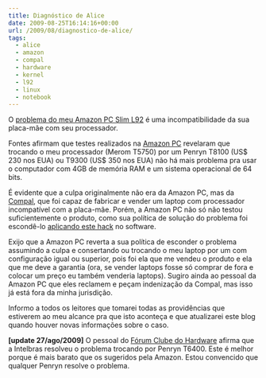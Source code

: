 ```yaml
---
title: Diagnóstico de Alice
date: 2009-08-25T16:14:16+00:00
url: /2009/08/diagnostico-de-alice/
tags:
  - alice
  - amazon
  - compal
  - hardware
  - kernel
  - l92
  - linux
  - notebook
---
```


O [problema do meu Amazon PC Slim L92][1] é uma incompatibilidade da sua placa-mãe com seu processador.

Fontes afirmam que testes realizados na [Amazon PC][2] revelaram que trocando o meu processador (Merom T5750) por um Penryn T8100 (US\$ 230 nos EUA) ou T9300 (US\$ 350 nos EUA) não há mais problema pra usar o computador com 4GB de memória RAM e um sistema operacional de 64 bits.

É evidente que a culpa originalmente não era da Amazon PC, mas da [Compal][3], que foi capaz de fabricar e vender um laptop com processador incompatível com a placa-mãe. Porém, a Amazon PC não só não testou suficientemente o produto, como sua política de solução do problema foi escondê-lo [aplicando este hack][4] no software.

Exijo que a Amazon PC reverta a sua política de esconder o problema assumindo a culpa e consertando ou trocando o meu laptop por um com configuração igual ou superior, pois foi ela que me vendeu o produto e ela que me deve a garantia (ora, se vender laptops fosse só comprar de fora e colocar um preço eu também venderia laptops). Sugiro ainda ao pessoal da Amazon PC que eles reclamem e peçam indenização da Compal, mas isso já está fora da minha jurisdição.

Informo a todos os leitores que tomarei todas as providências que estiverem ao meu alcance pra que isto aconteça e que atualizarei este blog quando houver novas informações sobre o caso.

**[update 27/ago/2009]** O pessoal do [Fórum Clube do Hardware][5] afirma que a Intelbras resolveu o problema trocando por Penryn T6400. Este é melhor porque é mais barato que os sugeridos pela Amazon. Estou convencido que qualquer Penryn resolve o problema.

[1]: /2009/08/sobre-os-meus-5%C2%B2%C2%B3-problemas-com-meu-laptop/
[2]: http://www.amazonpc.com.br/
[3]: http://www.compal.com/
[4]: /wp-content/uploads/2009/08/Altera%C3%A7%C3%A3o-na-configura%C3%A7%C3%A3o-do-Vista-no-L92.doc
[5]: http://forum.clubedohardware.com.br/archive/intelbras-i50/649787
